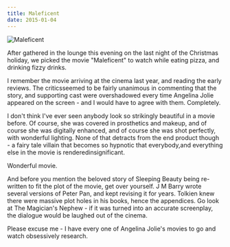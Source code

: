 ```yaml
---
title: Maleficent
date: 2015-01-04
---
```


![Maleficent](https://source.unsplash.com/-m88z7ily-w/1600x900)

After gathered in the lounge this evening on the last night of the Christmas holiday, we picked the movie "Maleficent" to watch while eating pizza, and drinking fizzy drinks.

I remember the movie arriving at the cinema last year, and reading the early reviews. The criticsseemed to be fairly unanimous in commenting that the story, and supporting cast were overshadowed every time Angelina Jolie appeared on the screen - and I would have to agree with them. Completely.

I don't think I've ever seen anybody look so strikingly beautiful in a movie before. Of course, she was covered in prosthetics and makeup, and of course she was digitally enhanced, and of course she was shot perfectly, with wonderful lighting. None of that detracts from the end product though - a fairy tale villain that becomes so hypnotic that everybody,and everything else in the movie is renderedinsignificant.

Wonderful movie.

And before you mention the beloved story of Sleeping Beauty being re-written to fit the plot of the movie, get over yourself. J M Barry wrote several versions of Peter Pan, and kept revising it for years. Tolkien knew there were massive plot holes in his books, hence the appendices. Go look at The Magician's Nephew - if it was turned into an accurate screenplay, the dialogue would be laughed out of the cinema.

Please excuse me - I have every one of Angelina Jolie's movies to go and watch obsessively research.